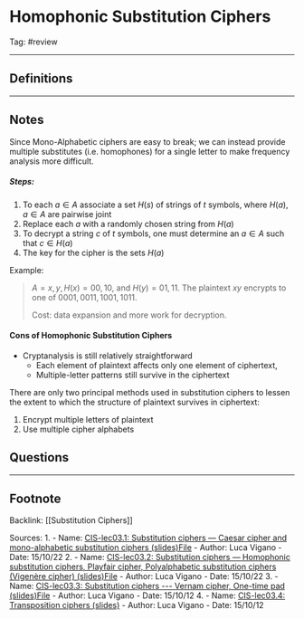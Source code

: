 # Homophonic Substitution Ciphers
Tag: #review 

---
## Definitions

---
## Notes

Since Mono-Alphabetic ciphers are easy to break; we can instead provide multiple substitutes (i.e. homophones) for a single letter to make frequency analysis more difficult.

##### Steps:
1. To each $a \in A$ associate a set $H(s)$ of strings of $t$ symbols, where $H(a), a \in A$ are pairwise joint
2. Replace each $a$ with a randomly chosen string from $H(a)$
3. To decrypt a string $c$ of $t$ symbols, one must determine an $a \in A$ such that $c \in H(a)$
4. The key for the cipher is the sets $H(a)$

Example:
>$A = {x, y}, H(x) = {00, 10}$, and $H(y) = {{01, 11}}$. The plaintext $xy$ encrypts to one of $0001, 0011, 1001, 1011$.
>
>Cost: data expansion and more work for decryption.

#### Cons of Homophonic Substitution Ciphers
- Cryptanalysis is still relatively straightforward
	- Each element of plaintext affects only one element of ciphertext,
	- Multiple-letter patterns still survive in the ciphertext


There are only two principal methods used in substitution ciphers to lessen the extent to which the structure of plaintext survives in ciphertext:
1. Encrypt multiple letters of plaintext
2. Use multiple cipher alphabets


## Questions

---
## Footnote

Backlink: [[Substitution Ciphers]]

Sources:
1. 
	- Name: [CIS-lec03.1: Substitution ciphers — Caesar cipher and mono-alphabetic substitution ciphers (slides)File](https://keats.kcl.ac.uk/mod/resource/view.php?id=6354989)
	- Author: Luca Vigano
	- Date: 15/10/22
2. 
	- Name: [CIS-lec03.2: Substitution ciphers — Homophonic substitution ciphers, Playfair cipher, Polyalphabetic substitution ciphers (Vigenère cipher) (slides)File](https://keats.kcl.ac.uk/mod/resource/view.php?id=6354991)
	- Author: Luca Vigano
	- Date: 15/10/22
3. 
	- Name: [CIS-lec03.3: Substitution ciphers --- Vernam cipher, One-time pad (slides)File](https://keats.kcl.ac.uk/mod/resource/view.php?id=6354993)
	- Author: Luca Vigano
	- Date: 15/10/12
4. 
	- Name: [CIS-lec03.4: Transposition ciphers (slides)](https://keats.kcl.ac.uk/mod/resource/view.php?id=6354995)
	- Author: Luca Vigano
	- Date: 15/10/12
